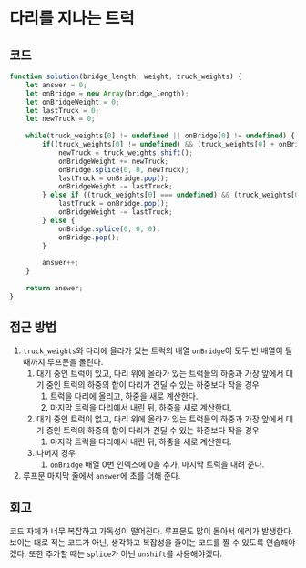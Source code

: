 # 다리를 지나는 트럭

## 코드
``` js
function solution(bridge_length, weight, truck_weights) {
    let answer = 0;
    let onBridge = new Array(bridge_length);
    let onBridgeWeight = 0;
    let lastTruck = 0;
    let newTruck = 0;
    
    while(truck_weights[0] != undefined || onBridge[0] != undefined) {
        if((truck_weights[0] != undefined) && (truck_weights[0] + onBridgeWeight <= weight)) {
            newTruck = truck_weights.shift();
            onBridgeWeight += newTruck;
            onBridge.splice(0, 0, newTruck);
            lastTruck = onBridge.pop();
            onBridgeWeight -= lastTruck;
        } else if ((truck_weights[0] === undefined) && (truck_weights[0] + onBridgeWeight <= weight)) {
            lastTruck = onBridge.pop();
            onBridgeWeight -= lastTruck;
        } else {
            onBridge.splice(0, 0, 0);
            onBridge.pop();
        }
        
        answer++;
    }
    
    return answer;
}
```

## 접근 방법 
1. `truck_weights`와 다리에 올라가 있는 트럭의 배열 `onBridge`이 모두 빈 배열이 될 때까지 루프문을 돌린다.
    1. 대기 중인 트럭이 있고, 다리 위에 올라가 있는 트럭들의 하중과 가장 앞에서 대기 중인 트럭의 하중의 합이 다리가 견딜 수 있는 하중보다 작을 경우 
        1. 트럭을 다리에 올리고, 하중을 새로 계산한다.
        2. 마지막 트럭을 다리에서 내린 뒤, 하중을 새로 계산한다.
    2. 대기 중인 트럭이 없고, 다리 위에 올라가 있는 트럭들의 하중과 가장 앞에서 대기 중인 트럭의 하중의 합이 다리가 견딜 수 있는 하중보다 작을 경우
        1. 마지막 트럭을 다리에서 내린 뒤, 하중을 새로 계산한다.
    3. 나머지 경우
        1. `onBridge` 배열 0번 인덱스에 0을 추가, 마지막 트럭을 내려 준다.
2. 루프문 마지막 줄에서 `answer`에 초를 더해 준다.

## 회고
코드 자체가 너무 복잡하고 가독성이 떨어진다. 루프문도 많이 돌아서 에러가 발생한다. 보이는 대로 적는 코드가 아닌, 생각하고 복잡성을 줄이는 코드를 짤 수 있도록 연습해야겠다. 또한 추가할 때는 `splice`가 아닌 `unshift`를 사용해야겠다.